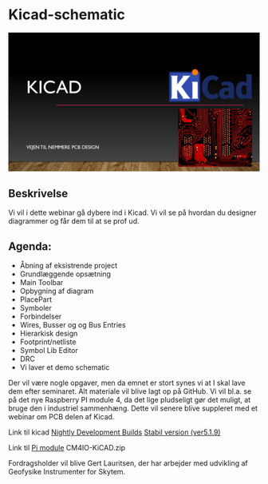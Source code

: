 # Kicad-schematic
![Kicad](https://github.com/gert-lauritsen/Kicad-schematic/blob/master/Kicad.jpg)
## Beskrivelse
Vi vil i dette webinar gå dybere ind i Kicad. Vi vil se på hvordan du designer diagrammer og får dem til at se prof ud. 

## Agenda:

+ Åbning af eksistrende project
+ Grundlæggende opsætning
+ Main Toolbar
+ Opbygning af diagram
+ PlacePart
+ Symboler
+ Forbindelser
+ Wires, Busser og og Bus Entries
+ Hierarkisk design
+ Footprint/netliste
+ Symbol Lib Editor
+ DRC
+ Vi laver et demo schematic

Der vil være nogle opgaver, men da emnet er stort synes vi at I skal lave dem efter seminaret. Alt materiale vil blive lagt op på GitHub. Vi vil bl.a. se på det nye Raspberry PI module 4, da det lige pludseligt gør det muligt, at bruge den i industriel sammenhæng. Dette vil senere blive suppleret med et webinar om PCB delen af Kicad.

Link til kicad
[Nightly Development Builds](https://kicad.org/download/)
[Stabil version (ver5.1.9)](https://kicad.org/download/)

Link til [Pi module](https://datasheets.raspberrypi.org/license.html) CM4IO-KiCAD.zip

Fordragsholder vil blive Gert Lauritsen, der har arbejder med udvikling af Geofysike Instrumenter for Skytem.
